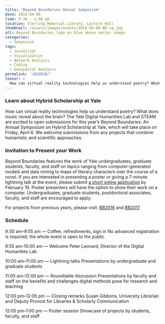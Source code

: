 ```yaml
---
title: 'Beyond Boundaries Annual Symposium'
date: 2018-04-06
time: 9:30 - 1:00 pm
location: Sterling Memorial Library, Lecture Hall
thumbnail: /assets/images/events/2018-04-08-BB-sq.jpg
alt: Beyond Boundaries logo on blue above vector image.
categories:
  - Symposium
tags:
  - JavaScript
  - Visualization
  - Network Analysis
  - Coding
  - Geospatial Analysis
permalink: '/bb2018/'
teaser: >
  How can virtual reality technologies help us understand poetry? What does music reveal about the brain? Find out at this year's Beyond Boundaries: An Annual Symposium on Hybrid Scholarship at Yale.
---
```


### Learn about Hybrid Scholarship at Yale 

How can virtual reality technologies help us understand poetry? What does music reveal about the brain? The Yale Digital Humanities Lab and STEAM are excited to open submissions for this year’s Beyond Boundaries: An Annual Symposium on Hybrid Scholarship at Yale, which will take place on Friday, April 6. We welcome submissions from any projects that combine humanistic and scientific approaches. 

### Invitation to Present your Work
Beyond Boundaries features the work of Yale undergraduates, graduate students, faculty, and staff on topics ranging from computer-generated models and data mining to maps of literary characters over the course of a novel. If you are interested in presenting a poster or giving a 7-minute lightning talk at the event, please submit <a href='https://docs.google.com/forms/d/e/1FAIpQLSeTuMU5uVcURVlvH9BXrCtiIN5jfitKBxSRVtZPslQpOzHQzQ/viewform' target='_blank'>a short online application</a> by February 19. Poster presenters will have the option to show their work on a computer. Undergraduates, graduate students, postdoctoral associates, faculty, and staff are encouraged to apply.

For projects from previous years, please visit: <a href='{{ site.baseurl }}/events/2016-04-08-beyond-boundaries.html' target='_blank'>BB2016</a> and <a href='{{ site.baseurl }}/events/2017-04-07-beyond-boundaries.html' target='_blank'>BB2017</a>

### Schedule

9:30 am–9:55 am — Coffee, refreshments, sign in
No advanced registration is required; the whole event is open to the public
 
9:55 am–10:00 am — Welcome
Peter Leonard, Director of the Digital Humanities Lab
 
10:00 am–11:00 am — Lightning talks
Presentations by undergraduate and graduate students
 
11:00 am–12:00 pm — Roundtable discussion
Presentations by faculty and staff on the benefits and challenges digital methods pose for research and teaching
 
12:00 pm–12:05 pm — Closing remarks
Susan Gibbons, University Librarian and Deputy Provost for Libraries & Scholarly Communication
 
12:05 pm–1:00 pm — Poster session
Showcase of projects by students, faculty, and staff